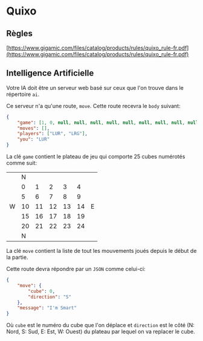 # Quixo

## Règles

[https://www.gigamic.com/files/catalog/products/rules/quixo_rule-fr.pdf](https://www.gigamic.com/files/catalog/products/rules/quixo_rule-fr.pdf)

## Intelligence Artificielle

Votre IA doit être un serveur web basé sur ceux que l'on trouve dans le répertoire `ai`.

Ce serveur n'a qu'une route, `move`. Cette route recevra le `body` suivant:

```json
{
	"game": [1, 0, null, null, null, null, null, null, null, null, null, null, null, null, null, null, null, null, null, null, null, null, null, null, null],
	"moves": [],
	"players": ["LUR", "LRG"],
	"you": "LUR"
}
```

La clé `game` contient le plateau de jeu qui comporte 25 cubes numérotés comme suit:

<table>
	<tr>
		<td></td>
		<td colspan="5">N</td>
		<td></td>
	</tr>
	<tr>
		<td rowspan="5">W</td>
		<td>0</td>
		<td>1</td>
		<td>2</td>
		<td>3</td>
		<td>4</td>
		<td rowspan="5">E</td>
	</tr>
	<tr>
		<td>5</td>
		<td>6</td>
		<td>7</td>
		<td>8</td>
		<td>9</td>
	</tr>
	<tr>
		<td>10</td>
		<td>11</td>
		<td>12</td>
		<td>13</td>
		<td>14</td>
	</tr>
	<tr>
		<td>15</td>
		<td>16</td>
		<td>17</td>
		<td>18</td>
		<td>19</td>
	</tr>
	<tr>
		<td>20</td>
		<td>21</td>
		<td>22</td>
		<td>23</td>
		<td>24</td>
	</tr>
	<tr>
		<td></td>
		<td colspan="5">N</td>
		<td></td>
	</tr>
</table>

La clé `move` contient la liste de tout les mouvements joués depuis le début de la partie.

Cette route devra répondre par un `JSON` comme celui-ci:

```json
{
	"move": {
		"cube": 0,
		"direction": "S"
	},
	"message": "I'm Smart"
}
```

Où `cube` est le numéro du cube que l'on déplace et `direction` est le côté (N: Nord, S: Sud, E: Est, W: Ouest) du plateau par lequel on va replacer le cube.